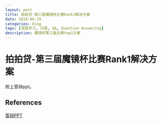 ```yaml
---
layout: post
title: 拍拍贷-第三届魔镜杯比赛Rank1解决方案
date: 2018-09-29
categories: blog
tags: [深度学习, 问答, QA, Question Answering]
description: 魔镜杯第三届比赛top1方案
---
```


# 拍拍贷-第三届魔镜杯比赛Rank1解决方案

附上答辩ppt。

## References

[答辩PPT](http://bloglxm.oss-cn-beijing.aliyuncs.com/ppd-nlp-%E6%8B%8D%E6%8B%8D%E8%B4%B7_sky.pptx)